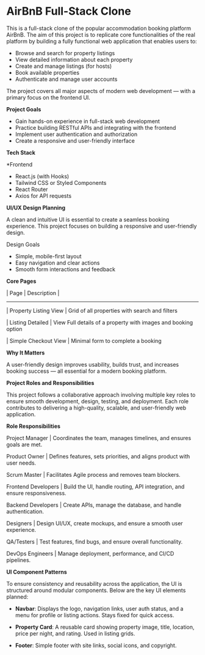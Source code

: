 # AirBnB Full-Stack Clone

This is a full-stack clone of the popular accommodation booking platform AirBnB. The aim of this project is to replicate core functionalities of the real platform by building a fully functional web application that enables users to:

- Browse and search for property listings
- View detailed information about each property
- Create and manage listings (for hosts)
- Book available properties
- Authenticate and manage user accounts

The project covers all major aspects of modern web development — with a primary focus on the frontend UI.

**Project Goals**

- Gain hands-on experience in full-stack web development
- Practice building RESTful APIs and integrating with the frontend
- Implement user authentication and authorization
- Create a responsive and user-friendly interface

**Tech Stack**

*Frontend
- React.js (with Hooks)
- Tailwind CSS or Styled Components
- React Router
- Axios for API requests

**UI/UX Design Planning**

A clean and intuitive UI is essential to create a seamless booking experience. This project focuses on building a responsive and user-friendly design.

Design Goals
- Simple, mobile-first layout
- Easy navigation and clear actions
- Smooth form interactions and feedback

**Core Pages**

| Page	                      |                      Description                              |

------------------------------------------------------------------------------------------------

| Property Listing View       |    Grid of all properties with search and filters

| Listing Detailed            |    View	Full details of a property with images and booking option

| Simple Checkout View	      |    Minimal form to complete a booking


**Why It Matters**

A user-friendly design improves usability, builds trust, and increases booking success — all essential for a modern booking platform.


**Project Roles and Responsibilities**

This project follows a collaborative approach involving multiple key roles to ensure smooth development, design, testing, and deployment. Each role contributes to delivering a high-quality, scalable, and user-friendly web application.

**Role	Responsibilities**

Project Manager     |	Coordinates the team, manages timelines, and ensures goals are met.

Product Owner       |	Defines features, sets priorities, and aligns product with user needs.

Scrum Master	      | Facilitates Agile process and removes team blockers.

Frontend Developers |	Build the UI, handle routing, API integration, and ensure responsiveness.

Backend Developers	| Create APIs, manage the database, and handle authentication.

Designers	          | Design UI/UX, create mockups, and ensure a smooth user experience.

QA/Testers	        | Test features, find bugs, and ensure overall functionality.

DevOps Engineers	  | Manage deployment, performance, and CI/CD pipelines.


**UI Component Patterns**

To ensure consistency and reusability across the application, the UI is structured around modular components. Below are the key UI elements planned:

- **Navbar**: Displays the logo, navigation links, user auth status, and a menu for profile or listing actions. Stays fixed for quick access.

- **Property Card**: A reusable card showing property image, title, location, price per night, and rating. Used in listing grids.

- **Footer**: Simple footer with site links, social icons, and copyright.
